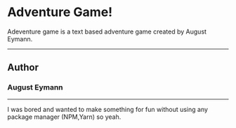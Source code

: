 # Adventure Game!

Adeventure game is a text based adventure game created by August Eymann.

---

## Author

### August Eymann

---

I was bored and wanted to make something for fun without using any package manager (NPM,Yarn) so yeah.